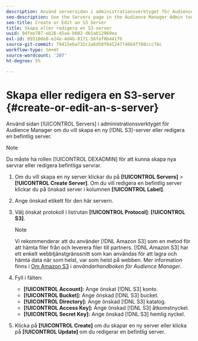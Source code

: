 ```yaml
---
description: Använd serversidan i administrationsverktyget för Audience Manager för att skapa en ny S3-server eller för att redigera en befintlig server.
seo-description: Use the Servers page in the Audience Manager Admin tool to create a new S3 server or to edit an existing server.
seo-title: Create or Edit an S3 Server
title: Skapa eller redigera en S3-server
uuid: 94fee787-eb26-45aa-b602-d61ab12969ea
exl-id: 89310de0-e24e-4d4b-8171-56faf0b441f6
source-git-commit: 79415eba732c2a6d50f04124774664f788ccc78c
workflow-type: tm+mt
source-wordcount: '207'
ht-degree: 5%

---
```


# Skapa eller redigera en S3-server {#create-or-edit-an-s-server}

Använd sidan [!UICONTROL Servers] i administrationsverktyget för Audience Manager om du vill skapa en ny [!DNL S3]-server eller redigera en befintlig server.

>[!NOTE]
>
>Du måste ha rollen [!UICONTROL DEXADMIN] för att kunna skapa nya servrar eller redigera befintliga servrar.

1. Om du vill skapa en ny server klickar du på **[!UICONTROL Servers]** > **[!UICONTROL Create Server]**. Om du vill redigera en befintlig server klickar du på önskad server i kolumnen **[!UICONTROL Label]**.
1. Ange önskad etikett för den här servern.
1. Välj önskat protokoll i listrutan **[!UICONTROL Protocol]**: **[!UICONTROL S3]**.

   >[!NOTE]
   >
   >Vi rekommenderar att du använder [!DNL Amazon S3] som en metod för att hämta filer från och leverera filer till partners. [!DNL Amazon S3] har ett enkelt webbtjänstgränssnitt som kan användas för att lagra och hämta data när som helst, var som helst på webben. Mer information finns i [Om Amazon S3](https://experienceleague.adobe.com/docs/audience-manager/user-guide/reference/amazon-s3.html) i *användarhandboken för Audience Manager*.

1. Fyll i fälten:

   * **[!UICONTROL Account]:** Ange önskat  [!DNL S3] konto.
   * **[!UICONTROL Bucket]:** Ange önskad  [!DNL S3] bucket.
   * **[!UICONTROL Directory]:** Ange önskad  [!DNL S3] katalog.
   * **[!UICONTROL Access Key]:** Ange önskad  [!DNL S3] åtkomstnyckel.
   * **[!UICONTROL Secret Key]:** Ange önskad  [!DNL S3] hemlig nyckel.

1. Klicka på **[!UICONTROL Create]** om du skapar en ny server eller klicka på **[!UICONTROL Update]** om du redigerar en befintlig server.
